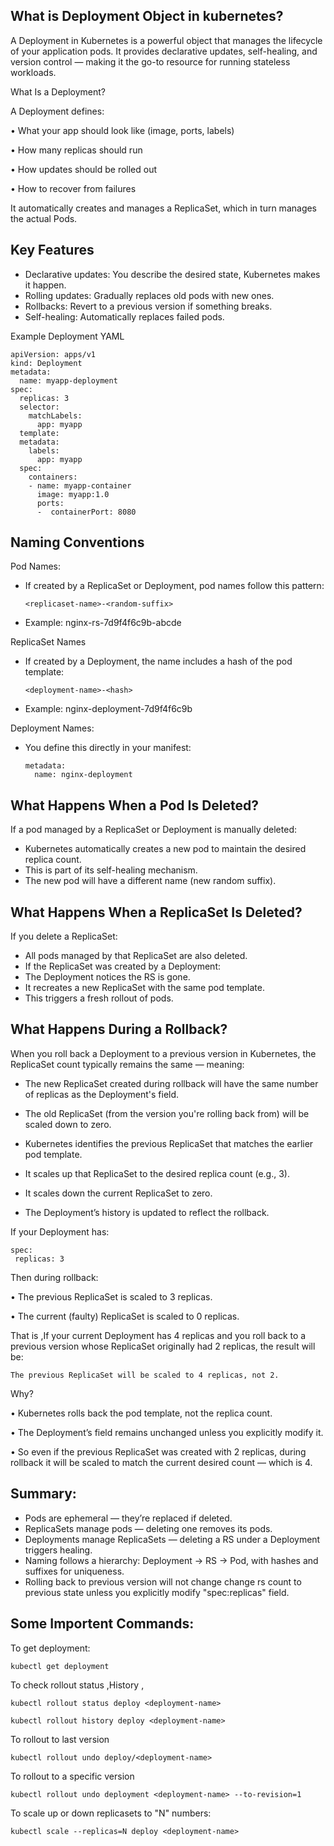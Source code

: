 What is Deployment Object in kubernetes?
-----------------------------------------

A Deployment in Kubernetes is a powerful object that manages the lifecycle of your application pods. 
It provides declarative updates, self-healing, and version control — making it the go-to resource for running stateless workloads.

 What Is a Deployment?

A Deployment defines:

• What your app should look like (image, ports, labels)

• How many replicas should run

• How updates should be rolled out

• How to recover from failures

It automatically creates and manages a ReplicaSet, which in turn manages the actual Pods.

Key Features
-------------------

- Declarative updates: You describe the desired state, Kubernetes makes it happen.
- Rolling updates: Gradually replaces old pods with new ones.
- Rollbacks: Revert to a previous version if something breaks.
- Self-healing: Automatically replaces failed pods.

Example Deployment YAML

    apiVersion: apps/v1
    kind: Deployment
    metadata:
      name: myapp-deployment
    spec:
      replicas: 3
      selector:
        matchLabels:
          app: myapp
      template:
      metadata:
        labels:
          app: myapp
      spec:
        containers:
        - name: myapp-container
          image: myapp:1.0
          ports:
          -  containerPort: 8080

Naming Conventions
----------------------

Pod Names:

- If created by a ReplicaSet or Deployment, pod names follow this pattern:

      <replicaset-name>-<random-suffix>

- Example: nginx-rs-7d9f4f6c9b-abcde

ReplicaSet Names

- If created by a Deployment, the name includes a hash of the pod template:

      <deployment-name>-<hash>


- Example: nginx-deployment-7d9f4f6c9b

Deployment Names:

- You define this directly in your manifest:

      metadata:
        name: nginx-deployment

What Happens When a Pod Is Deleted?
-----------------------------------

If a pod managed by a ReplicaSet or Deployment is manually deleted:

- Kubernetes automatically creates a new pod to maintain the desired replica count.
- This is part of its self-healing mechanism.
- The new pod will have a different name (new random suffix).

What Happens When a ReplicaSet Is Deleted?
-------------------------------------------

If you delete a ReplicaSet:

- All pods managed by that ReplicaSet are also deleted.
- If the ReplicaSet was created by a Deployment:
- The Deployment notices the RS is gone.
- It recreates a new ReplicaSet with the same pod template.
- This triggers a fresh rollout of pods.

What Happens During a Rollback?
-----------------------------------

When you roll back a Deployment to a previous version in Kubernetes, the ReplicaSet count typically remains the same — meaning:

-	The new ReplicaSet created during rollback will have the same number of replicas as the Deployment's  field.

- 	The old ReplicaSet (from the version you're rolling back from) will be scaled down to zero.

- Kubernetes identifies the previous ReplicaSet that matches the earlier pod template.
- 	It scales up that ReplicaSet to the desired replica count (e.g., 3).
- 	It scales down the current ReplicaSet to zero.
- 	The Deployment’s history is updated to reflect the rollback.

If your Deployment has:
    
    spec:
     replicas: 3
     
Then during rollback:

• 	The previous ReplicaSet is scaled to 3 replicas.

• 	The current (faulty) ReplicaSet is scaled to 0 replicas.

That is ,If your current Deployment has 4 replicas and you roll back to a previous version whose ReplicaSet originally had 2 replicas, the result will be:

    The previous ReplicaSet will be scaled to 4 replicas, not 2.

Why?

• 	Kubernetes rolls back the pod template, not the replica count.

• 	The Deployment’s  field remains unchanged unless you explicitly modify it.

• 	So even if the previous ReplicaSet was created with 2 replicas, during rollback it will be scaled to match the current desired count — which is 4.
 
Summary:
--------

- Pods are ephemeral — they’re replaced if deleted.
- ReplicaSets manage pods — deleting one removes its pods.
- Deployments manage ReplicaSets — deleting a RS under a Deployment triggers healing.
- Naming follows a hierarchy: Deployment → RS → Pod, with hashes and suffixes for uniqueness.
- Rolling back to previous version will not change change rs count to previous state unless you explicitly modify "spec:replicas" field.

Some Importent Commands:
------------------------

To get deployment:

    kubectl get deployment
To check rollout status ,History , 

    kubectl rollout status deploy <deployment-name>

    kubectl rollout history deploy <deployment-name>

To rollout to last version

    kubectl rollout undo deploy/<deployment-name>


To rollout to a specific version

    kubectl rollout undo deployment <deployment-name> --to-revision=1
    
To scale up or down replicasets  to "N" numbers:

    kubectl scale --replicas=N deploy <deployment-name>

  
